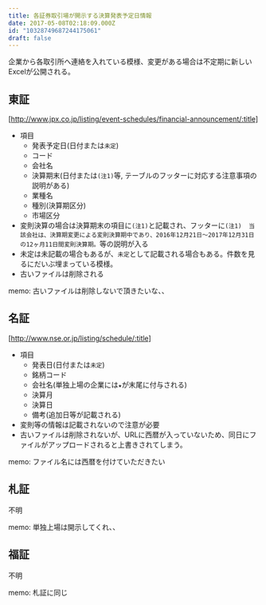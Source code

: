 ```yaml
---
title: 各証券取引場が開示する決算発表予定日情報
date: 2017-05-08T02:18:09.000Z
id: "10328749687244175061"
draft: false
---
```

企業から各取引所へ連絡を入れている模様、変更がある場合は不定期に新しいExcelが公開される。


## 東証

[http://www.jpx.co.jp/listing/event-schedules/financial-announcement/:title]

- 項目
  - 発表予定日(日付または`未定`)
  - コード
  - 会社名
  - 決算期末(日付または`(注1)`等, テーブルのフッターに対応する注意事項の説明がある)
  - 業種名
  - 種別(決算期区分)
  - 市場区分
- 変則決算の場合は決算期末の項目に`(注1)`と記載され、フッターに`(注1)  当該会社は、決算期変更による変則決算期中であり、2016年12月21日～2017年12月31日の12ヶ月11日間変則決算期。`等の説明が入る
- 未定は未記載の場合もあるが、`未定`として記載される場合もある。件数を見るにだいぶ埋まっている模様。
- 古いファイルは削除される

memo: 古いファイルは削除しないで頂きたいな、、

## 名証


[http://www.nse.or.jp/listing/schedule/:title]


- 項目
  - 発表日(日付または`未定`)
  - 銘柄コード
  - 会社名(単独上場の企業には`★`が末尾に付与される)
  - 決算月
  - 決算日
  - 備考(追加日等が記載される)
- 変則等の情報は記載されないので注意が必要
- 古いファイルは削除されないが、URLに西暦が入っていないため、同日にファイルがアップロードされると上書きされてしまう。

memo: ファイル名には西暦を付けていただきたい

## 札証

不明

memo: 単独上場は開示してくれ、、

## 福証

不明

memo: 札証に同じ
